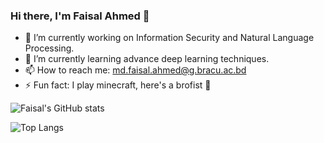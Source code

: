 ### Hi there, I'm Faisal Ahmed 👋


- 🔭 I’m currently working on Information Security and Natural Language Processing.
- 🌱 I’m currently learning advance deep learning techniques. 
- 📫 How to reach me: md.faisal.ahmed@g.bracu.ac.bd
- ⚡ Fun fact: I play minecraft, here's a brofist 👊

![Faisal's GitHub stats](https://github-readme-stats.vercel.app/api?username=cypher-07&show_icons=true)

![Top Langs](https://github-readme-stats.vercel.app/api/top-langs/?username=anuraghazra)
